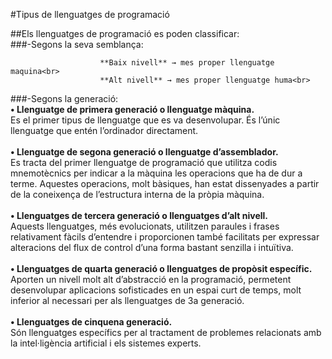 #Tipus de llenguatges de programació

##Els llenguatges de programació es poden classificar:<br>
###-Segons la seva semblança:<br>

                        **Baix nivell** → mes proper llenguatge maquina<br>
                        **Alt nivell** → mes proper llenguatge huma<br>
                        
###-Segons la generació:<br>
**• Llenguatge de primera generació o llenguatge màquina.**<br>
Es el primer tipus de llenguatge que es va desenvolupar. És l’únic llenguatge que entén l’ordinador directament.<br><br>
**• Llenguatge de segona generació o llenguatge d’assemblador.**<br>
Es tracta del primer llenguatge de programació que utilitza codis mnemotècnics per indicar a la màquina les operacions que ha de dur a terme. Aquestes operacions, molt bàsiques, han estat dissenyades a partir de la coneixença de l’estructura interna de la pròpia màquina.<br><br>
**• Llenguatges de tercera generació o llenguatges d’alt nivell.**<br>
Aquests llenguatges, més evolucionats, utilitzen paraules i frases relativament fàcils d’entendre i proporcionen també facilitats per expressar alteracions del flux de control d’una forma bastant senzilla i intuïtiva.<br><br>
**• Llenguatges de quarta generació o llenguatges de propòsit específic.**<br>
Aporten un nivell molt alt d’abstracció en la programació, permetent desenvolupar aplicacions sofisticades en un espai curt de temps, molt inferior al necessari per als llenguatges de 3a generació.<br><br>
**• Llenguatges de cinquena generació.<br>**
Són llenguatges específics per al tractament de problemes relacionats amb la intel·ligència artificial i els sistemes experts.
